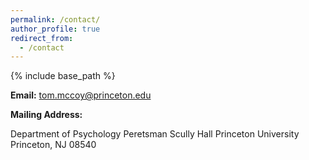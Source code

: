 ```yaml
---
permalink: /contact/
author_profile: true
redirect_from:
  - /contact
---
```


{% include base_path %}

**Email:** [tom.mccoy@princeton.edu](mailto:tom.mccoy@princeton.edu)

**Mailing Address:**

Department of Psychology 
Peretsman Scully Hall
Princeton University  
Princeton, NJ 08540 
